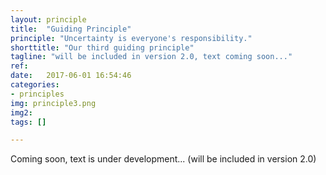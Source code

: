 ```yaml
---
layout: principle
title:  "Guiding Principle"
principle: "Uncertainty is everyone's responsibility."
shorttitle: "Our third guiding principle"
tagline: "will be included in version 2.0, text coming soon..."
ref:
date:   2017-06-01 16:54:46
categories:
- principles
img: principle3.png
img2:
tags: []

---
```


Coming soon, text is under development... (will be included in version 2.0)
